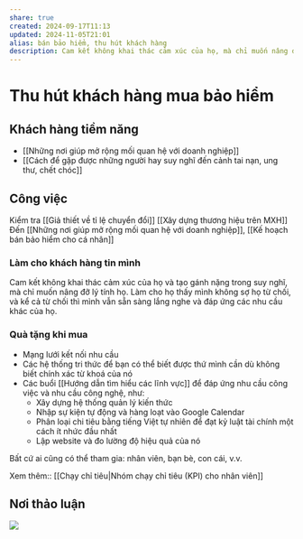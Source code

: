 ```yaml
---
share: true
created: 2024-09-17T11:13
updated: 2024-11-05T21:01
alias: bán bảo hiểm, thu hút khách hàng
description: Cam kết không khai thác cảm xúc của họ, mà chỉ muốn nâng đỡ lý tính họ
---
```

# Thu hút khách hàng mua bảo hiểm
## Khách hàng tiềm năng
- [[Những nơi giúp mở rộng mối quan hệ với doanh nghiệp]]
- [[Cách để gặp được những người hay suy nghĩ đến cảnh tai nạn, ung thư, chết chóc]]

## Công việc 
Kiểm tra [[Giả thiết về tỉ lệ chuyển đổi]]
[[Xây dựng thương hiệu trên MXH]]
Đến [[Những nơi giúp mở rộng mối quan hệ với doanh nghiệp]], 
[[Kế hoạch bán bảo hiểm cho cá nhân]]
### Làm cho khách hàng tin mình
Cam kết không khai thác cảm xúc của họ và tạo gánh nặng trong suy nghĩ, mà chỉ muốn nâng đỡ lý tính họ. Làm cho họ thấy mình không sợ họ từ chối, và kể cả từ chối thì mình vẫn sẵn sàng lắng nghe và đáp ứng các nhu cầu khác của họ.

### Quà tặng khi mua
- Mạng lưới kết nối nhu cầu
- Các hệ thống tri thức để bạn có thể biết được thứ mình cần dù không biết chính xác từ khoá của nó
- Các buổi [[Hướng dẫn tìm hiểu các lĩnh vực]] để đáp ứng nhu cầu công việc và nhu cầu công nghệ, như:
    - Xây dựng hệ thống quản lý kiến thức 
    - Nhập sự kiện tự động và hàng loạt vào Google Calendar
    - Phân loại chi tiêu bằng tiếng Việt tự nhiên để đạt kỷ luật tài chính một cách ít nhức đầu nhất
    - Lập website và đo lường độ hiệu quả của nó

Bất cứ ai cũng có thể tham gia: nhân viên, bạn bè, con cái, v.v.

Xem thêm:: [[Chạy chỉ tiêu|Nhóm chạy chỉ tiêu (KPI) cho nhân viên]]

## Nơi thảo luận
![](https://i.imgur.com/6TJxtif.png)